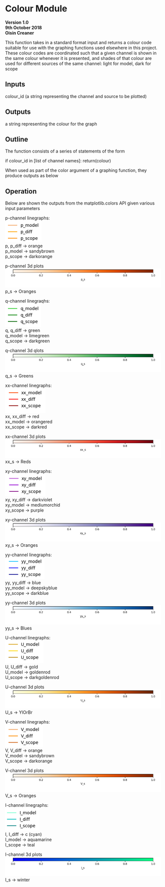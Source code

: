 # Colour Module 
**Version 1.0\
9th October 2018\
Oisin Creaner**

This function takes in a standard format input  and returns a colour code 
suitable for use with the graphing functions used elsewhere in this project.
These colour codes are coordinated such that a given channel is shown in 
the same colour whenever it is presented, and shades of that colour are used
for different sources of the same channel: light for model, dark for scope

## Inputs
colour_id (a string representing the channel and source to be plotted)

## Outputs
a string representing the colour for the graph

## Outline
The function consists of a series of statements of the form

if colour_id in [list of channel names]:
        return(colour)

When used as part of the color argument of a graphing function, they produce outputs as below
        
## Operation
Below are shown the outputs from the matplotlib.colors API given various input parameters

p-channel linegraphs:\
![p channels](/images/colour_models/p_3.PNG)\
p, p_diff -> orange\
p_model -> sandybrown\
p_scope -> darkorange

p-channel 3d plots
![p channels](/images/colour_models/p_s.png)\
p_s -> Oranges


q-channel linegraqhs:\
![q channels](/images/colour_models/q_3.PNG)\
q, q_diff -> green\
q_model -> limegreen\
q_scope -> darkgreen

q-channel 3d qlots
![q channels](/images/colour_models/q_s.png)\
q_s -> Greens


xx-channel linegraphs:\
![xx channels](/images/colour_models/xx_3.PNG)\
xx, xx_diff -> red\
xx_model -> orangered\
xx_scope -> darkred

xx-channel 3d plots
![xx channels](/images/colour_models/xx_s.png)\
xx_s -> Reds


xy-channel linegraphs:\
![xy channels](/images/colour_models/xy_3.PNG)\
xy, xy_diff -> darkviolet\
xy_model -> mediumorchid\
xy_scope -> purple

xy-channel 3d plots
![xy channels](/images/colour_models/xy_s.png)\
xy_s -> Oranges


yy-channel linegraphs:\
![yy channels](/images/colour_models/yy_3.PNG)\
yy, yy_diff -> blue\
yy_model -> deepskyblue\
yy_scope -> darkblue

yy-channel 3d plots
![yy channels](/images/colour_models/yy_s.png)\
yy_s -> Blues


U-channel linegraphs:\
![U channels](/images/colour_models/U_3.PNG)\
U, U_diff -> gold\
U_model -> goldenrod\
U_scope -> darkgoldenrod

U-channel 3d plots
![U channels](/images/colour_models/U_s.png)\
U_s -> YlOrBr


V-channel linegraphs:\
![V channels](/images/colour_models/V_3.PNG)\
V, V_diff -> orange\
V_model -> sandybrown\
V_scope -> darkorange

V-channel 3d plots
![V channels](/images/colour_models/V_s.png)\
V_s -> Oranges


I-channel linegraphs:\
![I channels](/images/colour_models/I_3.PNG)\
I, I_diff -> c (cyan)\
I_model -> aquamarine\
I_scope -> teal

I-channel 3d plots
![I channels](/images/colour_models/I_s.png)\
I_s -> winter

